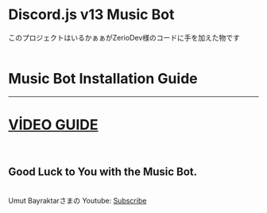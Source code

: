 # Discord.js v13 Music Bot
このプロジェクトはいるかぁぁがZerioDev様のコードに手を加えた物です<br><br>
<h1>Music Bot Installation Guide</h1><hr>
<h1><a href="https://youtu.be/6WQIiojePQ8">VİDEO GUIDE</a></h1>
<br>
<h2>Good Luck to You with the Music Bot.</h2>
<br>
Umut Bayraktarさまの Youtube: <a href="https://www.youtube.com/UmutBayraktarYT">Subscribe</a><br>

